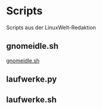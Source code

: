 # Scripts
Scripts aus der LinuxWelt-Redaktion

## gnomeidle.sh
[gnomeidle.sh](https://github.com/LinuxWelt/Scripts/blob/main/gnomeidle.sh)

## laufwerke.py

## laufwerke.sh
